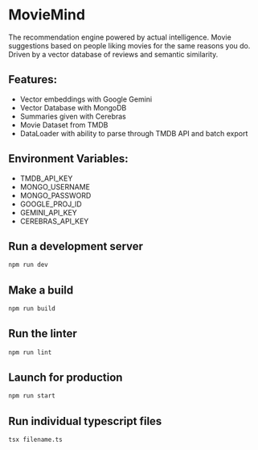 # MovieMind

The recommendation engine powered by actual intelligence. Movie suggestions based on people liking movies for the same reasons you do. Driven by a vector database of reviews and semantic similarity.

## Features:
- Vector embeddings with Google Gemini
- Vector Database with MongoDB
- Summaries given with Cerebras
- Movie Dataset from TMDB
- DataLoader with ability to parse through TMDB API and batch export

## Environment Variables:
- TMDB_API_KEY
- MONGO_USERNAME
- MONGO_PASSWORD
- GOOGLE_PROJ_ID
- GEMINI_API_KEY
- CEREBRAS_API_KEY

## Run a development server
```bash
npm run dev
```
## Make a build
```bash
npm run build
```
## Run the linter
```bash
npm run lint
```
## Launch for production
```bash
npm run start
```
## Run individual typescript files
```bash
tsx filename.ts
```
  
 